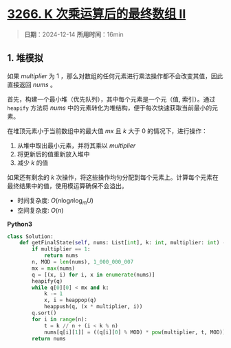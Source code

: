 # [3266. K 次乘运算后的最终数组 II](https://leetcode.cn/problems/final-array-state-after-k-multiplication-operations-ii/description/)

> **日期**：2024-12-14
> **所用时间**：16min

## 1. 堆模拟

如果 $multiplier$ 为 $1$ ，那么对数组的任何元素进行乘法操作都不会改变其值，因此直接返回 $nums$ 。

首先，构建一个最小堆（优先队列），其中每个元素是一个元（值, 索引）。通过 `heapify` 方法将 $nums$ 中的元素转化为堆结构，便于每次快速获取当前最小的元素。

在堆顶元素小于当前数组中的最大值 $mx$ 且 $k$ 大于 $0$ 的情况下，进行操作：

1. 从堆中取出最小元素，并将其乘以 $multiplier$
2. 将更新后的值重新放入堆中
3. 减少 $k$ 的值

如果还有剩余的 $k$ 次操作，将这些操作均匀分配到每个元素上。计算每个元素在最终结果中的值，使用模运算确保不会溢出。

- 时间复杂度: $O(n\text{log}n\text{log}_mU)$
- 空间复杂度: $O(n)$

**Python3**

```python
class Solution:
    def getFinalState(self, nums: List[int], k: int, multiplier: int) -> List[int]:
        if multiplier == 1:
            return nums
        n, MOD = len(nums), 1_000_000_007
        mx = max(nums)
        q = [(x, i) for i, x in enumerate(nums)]
        heapify(q)
        while q[0][0] < mx and k:
            k -= 1
            x, i = heappop(q)
            heappush(q, (x * multiplier, i))
        q.sort()
        for i in range(n):
            t = k // n + (i < k % n)
            nums[q[i][1]] = ((q[i][0] % MOD) * pow(multiplier, t, MOD)) % MOD
        return nums
```